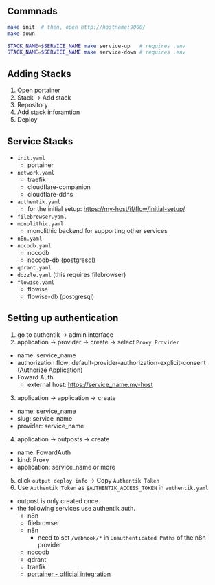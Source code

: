 ## Commnads

```bash
make init  # then, open http://hostname:9000/
make down

STACK_NAME=$SERVICE_NAME make service-up   # requires .env
STACK_NAME=$SERVICE_NAME make service-down # requires .env
```

## Adding Stacks

1. Open portainer
2. Stack -> Add stack
3. Repository
4. Add stack inforamtion
5. Deploy

## Service Stacks

- `init.yaml`
  - portainer
- `network.yaml`
  - traefik
  - cloudflare-companion
  - cloudflare-ddns
- `authentik.yaml`
  - for the initial setup: <https://my-host/if/flow/initial-setup/>
- `filebrowser.yaml`
- `monolithic.yaml`
  - monolithic backend for supporting other services
- `n8n.yaml`
- `nocodb.yaml`
  - nocodb
  - nocodb-db (postgresql)
- `qdrant.yaml`
- `dozzle.yaml` (this requires filebrowser)
- `flowise.yaml`
  - flowise
  - flowise-db (postgresql)

## Setting up authentication

1. go to authentik -> admin interface
2. application -> provider -> create -> select `Proxy Provider`

- name: service_name
- authorization flow: default-provider-authorization-explicit-consent (Authorize Application)
- Foward Auth
  - external host: https://service_name.my-host

3. application -> application -> create

- name: service_name
- slug: service_name
- provider: service_name

4. application -> outposts -> create

- name: FowardAuth
- kind: Proxy
- application: service_name or more

5. click `output deploy info` -> Copy `Authentik Token`
6. Use `Authentik Token` as `$AUTHENTIK_ACCESS_TOKEN` in `authentik.yaml`

- outpost is only created once.
- the following services use authentik auth.
  - n8n
  - filebrowser
  - n8n
    - need to set `/webhook/*` in `Unauthenticated Paths` of the n8n provider
  - nocodb
  - qdrant
  - traefik
  - [portainer - official integration](https://docs.goauthentik.io/integrations/services/portainer/)
